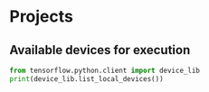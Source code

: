 # Projects

## Available devices for execution

```python
from tensorflow.python.client import device_lib
print(device_lib.list_local_devices())
```
